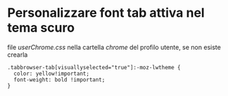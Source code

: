 # Personalizzare font tab attiva nel tema scuro

file *userChrome.css* nella cartella *chrome* del profilo utente, se non esiste crearla

```
.tabbrowser-tab[visuallyselected="true"]:-moz-lwtheme {
  color: yellow!important;
  font-weight: bold !important;
}
```
